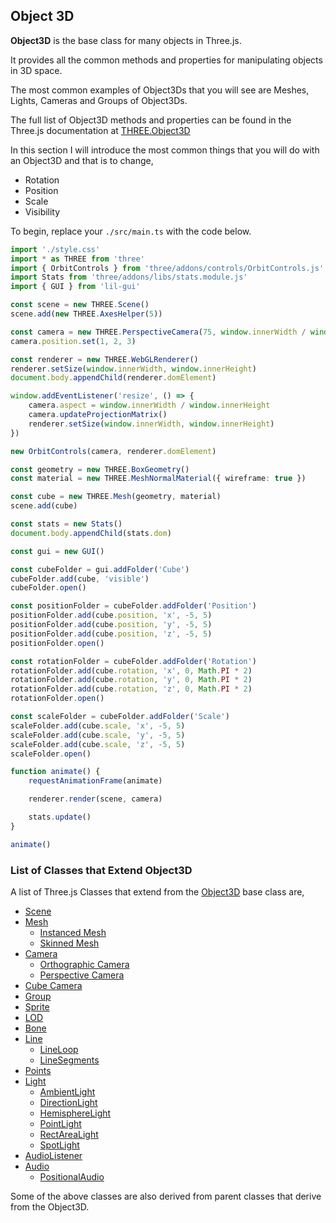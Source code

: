 ## Object 3D

**Object3D** is the base class for many objects in Three.js.

It provides all the common methods and properties for manipulating objects in 3D space.

The most common examples of Object3Ds that you will see are Meshes, Lights, Cameras and Groups of Object3Ds.

The full list of Object3D methods and properties can be found in the Three.js documentation at [THREE.Object3D](https://threejs.org/docs/?q=object#api/en/core/Object3D)

In this section I will introduce the most common things that you will do with an Object3D and that is to change,

- Rotation
- Position
- Scale
- Visibility

To begin, replace your `./src/main.ts` with the code below.

```ts
import './style.css'
import * as THREE from 'three'
import { OrbitControls } from 'three/addons/controls/OrbitControls.js'
import Stats from 'three/addons/libs/stats.module.js'
import { GUI } from 'lil-gui'

const scene = new THREE.Scene()
scene.add(new THREE.AxesHelper(5))

const camera = new THREE.PerspectiveCamera(75, window.innerWidth / window.innerHeight, 0.1, 1000)
camera.position.set(1, 2, 3)

const renderer = new THREE.WebGLRenderer()
renderer.setSize(window.innerWidth, window.innerHeight)
document.body.appendChild(renderer.domElement)

window.addEventListener('resize', () => {
    camera.aspect = window.innerWidth / window.innerHeight
    camera.updateProjectionMatrix()
    renderer.setSize(window.innerWidth, window.innerHeight)
})

new OrbitControls(camera, renderer.domElement)

const geometry = new THREE.BoxGeometry()
const material = new THREE.MeshNormalMaterial({ wireframe: true })

const cube = new THREE.Mesh(geometry, material)
scene.add(cube)

const stats = new Stats()
document.body.appendChild(stats.dom)

const gui = new GUI()

const cubeFolder = gui.addFolder('Cube')
cubeFolder.add(cube, 'visible')
cubeFolder.open()

const positionFolder = cubeFolder.addFolder('Position')
positionFolder.add(cube.position, 'x', -5, 5)
positionFolder.add(cube.position, 'y', -5, 5)
positionFolder.add(cube.position, 'z', -5, 5)
positionFolder.open()

const rotationFolder = cubeFolder.addFolder('Rotation')
rotationFolder.add(cube.rotation, 'x', 0, Math.PI * 2)
rotationFolder.add(cube.rotation, 'y', 0, Math.PI * 2)
rotationFolder.add(cube.rotation, 'z', 0, Math.PI * 2)
rotationFolder.open()

const scaleFolder = cubeFolder.addFolder('Scale')
scaleFolder.add(cube.scale, 'x', -5, 5)
scaleFolder.add(cube.scale, 'y', -5, 5)
scaleFolder.add(cube.scale, 'z', -5, 5)
scaleFolder.open()

function animate() {
    requestAnimationFrame(animate)

    renderer.render(scene, camera)

    stats.update()
}

animate()
```

### List of Classes that Extend Object3D

A list of Three.js Classes that extend from the [Object3D](https://threejs.org/docs/?q=object#api/en/core/Object3D) base class are,

- [Scene](https://threejs.org/docs/#api/en/scenes/Scene)
- [Mesh](https://threejs.org/docs/#api/en/objects/Mesh)
  - [Instanced Mesh](https://threejs.org/docs/#api/en/objects/InstancedMesh)
  - [Skinned Mesh](https://threejs.org/docs/#api/en/objects/SkinnedMesh)
- [Camera](https://threejs.org/docs/#api/en/cameras/Camera)
  - [Orthographic Camera](https://threejs.org/docs/#api/en/cameras/OrthographicCamera)
  - [Perspective Camera](https://threejs.org/docs/#api/en/cameras/PerspectiveCamera)
- [Cube Camera](https://threejs.org/docs/#api/en/cameras/CubeCamera)
- [Group](https://threejs.org/docs/#api/en/objects/Group)
- [Sprite](https://threejs.org/docs/#api/en/objects/Sprite)
- [LOD](https://threejs.org/docs/#api/en/objects/LOD)
- [Bone](https://threejs.org/docs/#api/en/objects/Bone)
- [Line](https://threejs.org/docs/#api/en/objects/Line)
  - [LineLoop](https://threejs.org/docs/#api/en/objects/LineLoop)
  - [LineSegments](https://threejs.org/docs/#api/en/objects/LineSegments)
- [Points](https://threejs.org/docs/#api/en/objects/Points)
- [Light](https://threejs.org/docs/#api/en/lights/Light)
  - [AmbientLight](https://threejs.org/docs/#api/en/lights/AmbientLight)
  - [DirectionLight](https://threejs.org/docs/#api/en/lights/DirectionalLight)
  - [HemisphereLight](https://threejs.org/docs/#api/en/lights/HemisphereLight)
  - [PointLight](https://threejs.org/docs/#api/en/lights/PointLight)
  - [RectAreaLight](https://threejs.org/docs/#api/en/lights/RectAreaLight)
  - [SpotLight](https://threejs.org/docs/#api/en/lights/SpotLight)
- [AudioListener](https://threejs.org/docs/#api/en/audio/AudioListener)
- [Audio](https://threejs.org/docs/#api/en/audio/Audio)
  - [PositionalAudio](https://threejs.org/docs/#api/en/audio/PositionalAudio)

Some of the above classes are also derived from parent classes that derive from the Object3D.